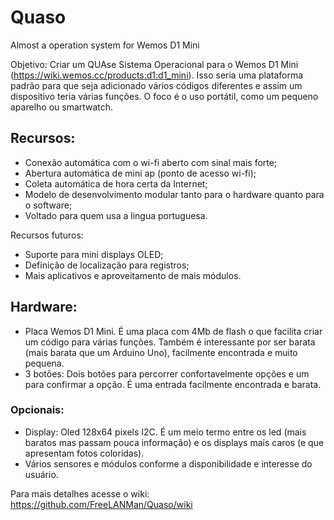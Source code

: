 # Quaso
Almost a operation system for Wemos D1 Mini

Objetivo: 
Criar um QUAse Sistema Operacional para o Wemos D1 Mini (https://wiki.wemos.cc/products:d1:d1_mini). Isso seria uma plataforma padrão para que seja adicionado vários códigos diferentes e assim um dispositivo teria várias funções. O foco é o uso portátil, como um pequeno aparelho ou smartwatch.

  ## Recursos: 
  - Conexão automática com o wi-fi aberto com sinal mais forte;
  - Abertura automática de mini ap (ponto de acesso wi-fi);
  - Coleta automática de hora certa da Internet;
  - Modelo de desenvolvimento modular tanto para o hardware quanto para o software;
  - Voltado para quem usa a lingua portuguesa.

  Recursos futuros:
  - Suporte para mini displays OLED;
  - Definição de localização para registros;
  - Mais aplicativos e aproveitamento de mais módulos.

## Hardware:
- Placa Wemos D1 Mini. É uma placa com 4Mb de flash o que facilita criar um código para várias funções. Também é interessante por ser barata (mais barata que um Arduino Uno), facilmente encontrada e muito pequena.
- 3 botões: Dois botões para percorrer confortavelmente opções e um para confirmar a opção. É uma entrada facilmente encontrada e barata.
### Opcionais:
- Display: Oled 128x64 pixels I2C. É um meio termo entre os led (mais baratos mas passam pouca informação) e os displays mais caros (e que apresentam fotos coloridas).
- Vários sensores e módulos conforme a disponibilidade e interesse do usuário.

Para mais detalhes acesse o wiki: https://github.com/FreeLANMan/Quaso/wiki




